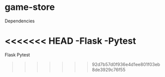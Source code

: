 # game-store

Dependencies

<<<<<<< HEAD
-Flask
-Pytest
=======
Flask
Pytest
>>>>>>> 92d7b57d0f936e4d1ee801f03eb8de3929c76f55
